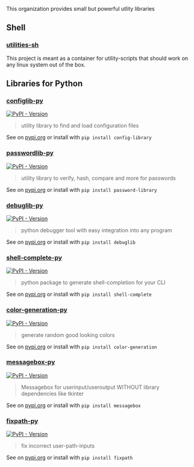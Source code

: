 This organization provides small but powerful utlity libraries

## Shell

### [utilities-sh](https://github.com/utility-libraries/utilities-sh)

This project is meant as a container for utility-scripts that should work on any linux system out of the box.


## Libraries for Python

### [configlib-py](https://github.com/utility-libraries/configlib-py)

[![PyPI - Version](https://img.shields.io/pypi/v/config-library)
](https://pypi.org/project/config-library/)

> utility library to find and load configuration files

See on [pypi.org](https://pypi.org/project/config-library/) or install with `pip install config-library`


### [passwordlib-py](https://github.com/utility-libraries/passwordlib-py)

[![PyPI - Version](https://img.shields.io/pypi/v/password-library)
](https://pypi.org/project/password-library/)

> utility library to verify, hash, compare and more for passwords

See on [pypi.org](https://pypi.org/project/password-library/) or install with `pip install password-library`


### [debuglib-py](https://github.com/utility-libraries/debuglib-py)

[![PyPI - Version](https://img.shields.io/pypi/v/debuglib)
](https://pypi.org/project/debuglib/)

> python debugger tool with easy integration into any program

See on [pypi.org](https://pypi.org/project/debuglib/) or install with `pip install debuglib`


### [shell-complete-py](https://github.com/utility-libraries/shell-complete-py)

[![PyPI - Version](https://img.shields.io/pypi/v/shell-complete)
](https://pypi.org/project/shell-complete/)

> python package to generate shell-completion for your CLI

See on [pypi.org](https://pypi.org/project/shell-complete/) or install with `pip install shell-complete`


### [color-generation-py](https://github.com/utility-libraries/color-generation-py)

[![PyPI - Version](https://img.shields.io/pypi/v/color-generation)
](https://pypi.org/project/color-generation/)

> generate random good looking colors

See on [pypi.org](https://pypi.org/project/color-generation/) or install with `pip install color-generation`


### [messagebox-py](https://github.com/utility-libraries/messagebox-py)

[![PyPI - Version](https://img.shields.io/pypi/v/messagebox)
](https://pypi.org/project/messagebox/)

> Messagebox for userinput/useroutput WITHOUT library dependencies like tkinter

See on [pypi.org](https://pypi.org/project/messagebox/) or install with `pip install messagebox`


### [fixpath-py](https://github.com/utility-libraries/fixpath-py)

[![PyPI - Version](https://img.shields.io/pypi/v/fixpath)
](https://pypi.org/project/fixpath/)

> fix incorrect user-path-inputs

See on [pypi.org](https://pypi.org/project/fixpath/) or install with `pip install fixpath`
